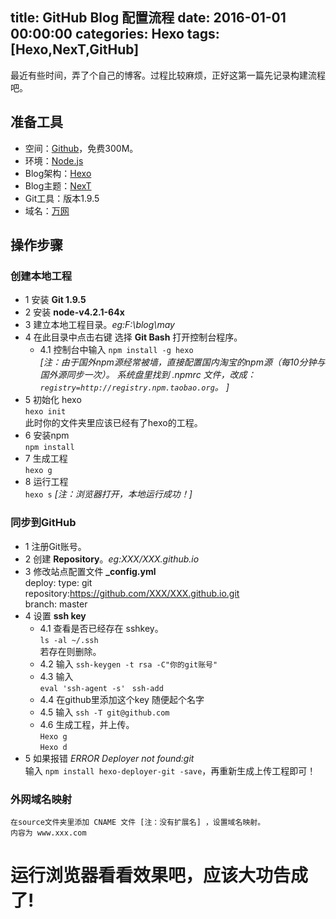 title:  GitHub Blog 配置流程
date: 2016-01-01 00:00:00
categories: Hexo
tags: [Hexo,NexT,GitHub]
---

最近有些时间，弄了个自己的博客。过程比较麻烦，正好这第一篇先记录构建流程吧。

## 准备工具
* 空间：[Github](https://github.com/)，免费300M。
* 环境：[Node.js](https://nodejs.org)
* Blog架构：[Hexo](http://hexo.io/)
* Blog主题：[NexT](https://github.com/iissnan/hexo-theme-next)
* Git工具：版本1.9.5
* 域名：[万网](http://wanwang.aliyun.com/)

## 操作步骤  
###	创建本地工程
* 1 安装 **Git 1.9.5**
* 2 安装 **node-v4.2.1-64x**
* 3	建立本地工程目录。*eg:F:\blog\may*
* 4 在此目录中点击右键 选择 **Git Bash** 打开控制台程序。
	* 4.1 控制台中输入	`npm install -g hexo`  
	*[注：由于国外npm源经常被墙，直接配置国内淘宝的npm源（每10分钟与国外源同步一次）。
	系统盘里找到 .npmrc 文件，改成： `registry=http://registry.npm.taobao.org`。
	]*  
* 5 初始化 hexo  
    `hexo init`  
    此时你的文件夹里应该已经有了hexo的工程。
* 6 安装npm  
    `npm install`
* 7 生成工程  
    `hexo g`
* 8 运行工程  
    `hexo s` *[注：浏览器打开，本地运行成功！]*  
###	同步到GitHub
* 1 注册Git账号。
* 2 创建 **Repository**。*eg:XXX/XXX.github.io*
* 3 修改站点配置文件 **_config.yml**  
		deploy:
		type: git  
		repository:https://github.com/XXX/XXX.github.io.git  
		branch: master
* 4 设置 **ssh key**
	* 4.1 查看是否已经存在 sshkey。  
		`ls -al ~/.ssh`  
		若存在则删除。
	* 4.2 输入 `ssh-keygen -t rsa -C"你的git账号"`
	* 4.3 输入  
		`eval 'ssh-agent -s' ` 
		`ssh-add`
	* 4.4 在github里添加这个key 随便起个名字
	* 4.5 输入 `ssh -T git@github.com`
	* 4.6 生成工程，并上传。  
		`Hexo g`  
		`Hexo d`
* 5 如果报错 *ERROR Deployer not found:git*  
	输入 `npm install hexo-deployer-git -save`，再重新生成上传工程即可！

### 外网域名映射
	在source文件夹里添加 CNAME 文件 [注：没有扩展名] ，设置域名映射。  
	内容为 www.xxx.com   

# 运行浏览器看看效果吧，应该大功告成了!
		

